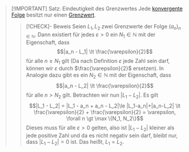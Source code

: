 > [!IMPORTANT] Satz: Eindeutigkeit des Grenzwertes
> Jede [konvergente](Konvergenz.md) [Folge](../../Folge.md) besitzt nur einen [Grenzwert](Konvergenz.md).
> > [!CHECK]- Beweis
> > Seien $L_1, L_2$ zwei Grenzwerte der Folge $(a_n)_{n\in\mathbb{N}}$. Dann existiert für jedes $\varepsilon \gt 0$ ein $N_1 \in \mathbb{N}$ mit der Eigenschaft, dass
> > $$|a_n - L_1| \lt \frac{\varepsilon}{2}$$
> > für alle $n \ge N_1$ gilt (Da nach Definition $\varepsilon$ jede Zahl sein darf, können wir $\varepsilon$ durch $\frac{\varepsilon}{2}$ ersetzen). In Analogie dazu gibt es ein $N_2\in\mathbb{N}$ mit der Eigenschaft, dass
> > $$|a_n - L_2| \lt \frac{\varepsilon}{2}$$
> > für alle $n\gt N_2$ gilt.
> > Betrachten wir nun $|L_1 - L_2|$. Es gilt
> > $$|L_1 - L_2| = |L_1 - a_n + a_n - L_2|\le |L_1-a_n|+|a_n-L_2| \lt \frac{\varepsilon}{2} + \frac{\varepsilon}{2} = \varepsilon, \forall n \gt \max \{N_1, N_2\}$$
> > Dieses muss für alle $\varepsilon \gt 0$ gelten, also ist $|L_1 - L_2|$ kleiner als jede positive Zahl und da es nicht negativ sein darf, bleibt nur, dass $|L_1 - L_2| = 0$ ist. Das heißt, $L_1 = L_2$.